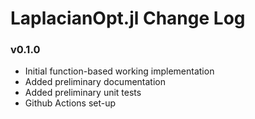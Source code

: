 LaplacianOpt.jl Change Log
=========================

### v0.1.0
- Initial function-based working implementation 
- Added preliminary documentation 
- Added preliminary unit tests
- Github Actions set-up
